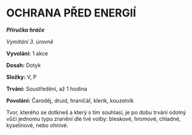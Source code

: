 # OCHRANA PŘED ENERGIÍ

***Příručka hráče***

*Vymítání 3. úrovně*

**Vyvolání:** 1 akce

**Dosah:** Dotyk

**Složky:** V, P

**Trvání:** Soustředění, až 1 hodina

**Povolání:** Čaroděj, druid, hraničář, klerik, kouzelník

Tvor, kterého se dotkneš a který s tím souhlasí, je po dobu trvání odolný vůči jednomu typu zranění dle tvé volby: bleskové, hromové, chladné, kyselinové, nebo ohnivé.